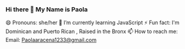 ### Hi there 👋 My Name is Paola 
 😄 Pronouns: she/her 
 🌱 I’m currently learning JavaScript 
 ⚡ Fun fact: I'm Dominican and Puerto Rican , Raised in the Bronx
 📫 How to reach me: 
 Email: Paolaaracena1233@gmail.com
<!--
**PaoAracena/PaoAracena** is a ✨ _special_ ✨ repository because its `README.md` (this file) appears on your GitHub profile.

Here are some ideas to get you started:

- 🔭 I’m currently working on ...
- 🌱 I’m currently learning JavaScript 
- 👯 I’m looking to collaborate on ...
- 🤔 I’m looking for help with ...
- 💬 Ask me about ...
- 📫 How to reach me: ...
- 😄 Pronouns: she/her 
- ⚡ Fun fact: ...
-->
